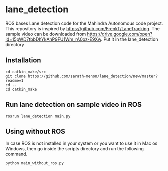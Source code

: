 # lane_detection
ROS bases Lane detection code for the Mahindra Autonomous code project. This repository is inspired by https://github.com/FrenkT/LaneTracking. The sample video can be downloaded from https://drive.google.com/open?id=15pWD7tbbDhYkAhP9FU1Wm_rA0oz-E9Xw. Put it in the lane_detection directory

 ## Installation
 ```
 cd catkin_make/src
 git clone https://github.com/sarath-menon/lane_detection/new/master?readme=1
 cd ..
 cd catkin_make
```

 ## Run lane detection on sample video in ROS

 ```
 rosrun lane_detection main.py
```

 ## Using without ROS

In case ROS is not installed in your system or you want to use it in Mac os Windows, then go inside the scripts directory and run the following command.

```
python main_without_ros.py
```
